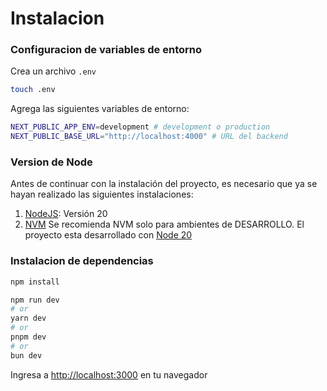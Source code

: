 # Instalacion

### Configuracion de variables de entorno

Crea un archivo `.env`

```bash
touch .env
```

Agrega las siguientes variables de entorno:

```bash
NEXT_PUBLIC_APP_ENV=development # development o production
NEXT_PUBLIC_BASE_URL="http://localhost:4000" # URL del backend
```

### Version de Node

Antes de continuar con la instalación del proyecto, es necesario que ya se hayan realizado las siguientes instalaciones:

1. [NodeJS](https://github.com/nodesource/distributions/blob/master/README.md): Versión 20
2. [NVM](https://github.com/nvm-sh/nvm) Se recomienda NVM solo para ambientes de DESARROLLO.
   El proyecto esta desarrollado con [Node 20](https://nodejs.org/en/)

### Instalacion de dependencias

```bash
npm install

npm run dev
# or
yarn dev
# or
pnpm dev
# or
bun dev
```

Ingresa a [http://localhost:3000](http://localhost:3000) en tu navegador

